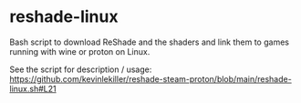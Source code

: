 # reshade-linux
Bash script to download ReShade and the shaders and link them to games running with wine or proton on Linux.  

See the script for description / usage: https://github.com/kevinlekiller/reshade-steam-proton/blob/main/reshade-linux.sh#L21
